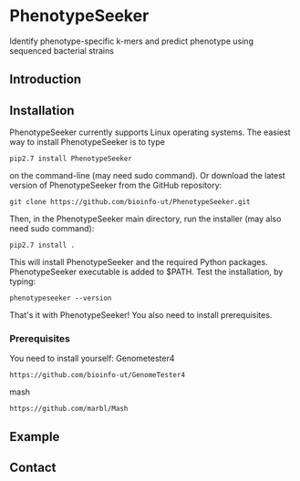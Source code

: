 # PhenotypeSeeker
Identify phenotype-specific k-mers and predict phenotype using sequenced bacterial strains
## Introduction
## Installation
PhenotypeSeeker currently supports Linux operating systems.
The easiest way to install PhenotypeSeeker is to type
```
pip2.7 install PhenotypeSeeker
```
on the command-line (may need sudo command). 
Or download the latest version of PhenotypeSeeker from the GitHub repository:
```
git clone https://github.com/bioinfo-ut/PhenotypeSeeker.git
```
Then, in the PhenotypeSeeker main directory, run the installer (may also need sudo command):
```
pip2.7 install .
```
This will install PhenotypeSeeker and the required Python packages. PhenotypeSeeker executable is added to $PATH.
Test the installation, by typing:
```
phenotypeseeker --version
```
That's it with PhenotypeSeeker! 
You also need to install prerequisites.

### Prerequisites
You need to install yourself:
Genometester4
```
https://github.com/bioinfo-ut/GenomeTester4
```
mash
```
https://github.com/marbl/Mash
```
## Example
## Contact
